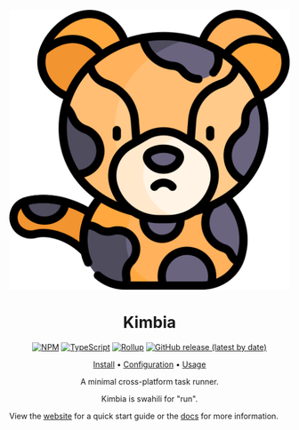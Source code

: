 <div align="center">

![Kimbia Logo](assets/logo.svg)

# Kimbia

[![NPM](https://img.shields.io/npm/v/@mistweaverco/kimbia?style=for-the-badge)](https://www.npmjs.com/package/@mistweaverco/kimbia)
[![TypeScript](https://img.shields.io/badge/TypeScript-3178C6.svg?style=for-the-badge&logo=typescript&logoColor=FFF)](https://www.typescriptlang.org/)
[![Rollup](https://img.shields.io/badge/Rollup-bd0f0f.svg?style=for-the-badge&logo=rollup.js&logoColor=FFF)](https://rollupjs.org/)
[![GitHub release (latest by date)](https://img.shields.io/github/v/release/mistweaverco/kimbia?style=for-the-badge)](https://github.com/mistweaverco/kimbia/releases/latest)

[Install](https://kimbia.mwco.app/#install) • [Configuration](https://kimbia.mwco.app/#configure) • [Usage](https://kimbia.mwco.app/#usage)

<p></p>

A minimal cross-platform task runner.

<p></p>

Kimbia is swahili for "run".

<p></p>

</div>

View the [website](https://mistweaverco.github.io/kimbia/) for a quick start guide or the
[docs](https://mistweaverco.github.io/kimbia/docs/) for more information.
